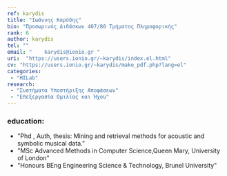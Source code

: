 ```yaml
---
ref: karydis
title: "Ιωάννης Καρύδης"
bio: "Προσωρινός Διδάσκων 407/80 Τμήματος Πληροφορικής"
rank: 6
author: karydis
tel: ""
email: "	karydis@ionio.gr "
uri:  "https://users.ionio.gr/~karydis/index.el.html"
cv: "https://users.ionio.gr/~karydis/make_pdf.php?lang=el"
categories:
 - "HILab"
research:
 - "Συστήματα Υποστήριξης Αποφάσεων"
 - "Επεξεργασία Ομιλίας και Ήχου"
---
```


### education:
  - "Phd , Auth, thesis: Mining and retrieval methods for acoustic and symbolic musical data."
  - "MSc Advanced Methods in Computer Science,Queen Mary, University of London"
  - "Honours BEng Engineering Science & Technology, Brunel University"
